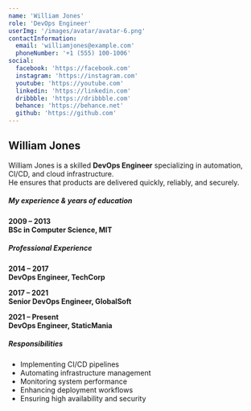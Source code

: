 ```yaml
---
name: 'William Jones'
role: 'DevOps Engineer'
userImg: '/images/avatar/avatar-6.png'
contactInformation:
  email: 'williamjones@example.com'
  phoneNumber: '+1 (555) 100-1006'
social:
  facebook: 'https://facebook.com'
  instagram: 'https://instagram.com'
  youtube: 'https://youtube.com'
  linkedin: 'https://linkedin.com'
  dribbble: 'https://dribbble.com'
  behance: 'https://behance.net'
  github: 'https://github.com'
---
```


## William Jones

William Jones is a skilled **DevOps Engineer** specializing in automation, CI/CD, and cloud infrastructure.  
He ensures that products are delivered quickly, reliably, and securely.

##### My experience & years of education

**2009 – 2013**  
**BSc in Computer Science, MIT**

##### Professional Experience

**2014 – 2017**  
**DevOps Engineer, TechCorp**

**2017 – 2021**  
**Senior DevOps Engineer, GlobalSoft**

**2021 – Present**  
**DevOps Engineer, StaticMania**

##### Responsibilities

- Implementing CI/CD pipelines
- Automating infrastructure management
- Monitoring system performance
- Enhancing deployment workflows
- Ensuring high availability and security
